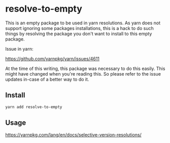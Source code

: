 # resolve-to-empty

This is an empty package to be used in yarn resolutions. As yarn does not support ignoring some packages installations, this is a hack to do such things by resolving the package you don't want to install to this empty package.

Issue in yarn:

https://github.com/yarnpkg/yarn/issues/4611

At the time of this writing, this package was necessary to do this easily. This might have changed when you're reading this. So please refer to the issue updates in-case of a better way to do it.

## Install

```sh
yarn add resolve-to-empty
```

## Usage

https://yarnpkg.com/lang/en/docs/selective-version-resolutions/
